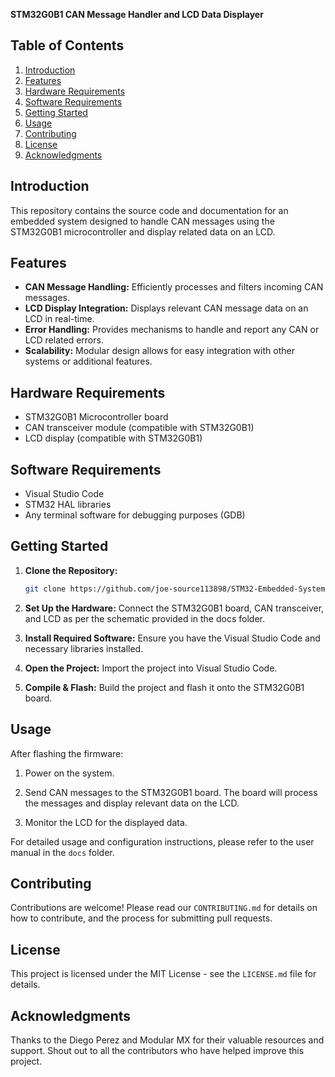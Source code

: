 **STM32G0B1 CAN Message Handler and LCD Data Displayer**

## Table of Contents
1. [Introduction](#introduction)
2. [Features](#features)
3. [Hardware Requirements](#hardware-requirements)
4. [Software Requirements](#software-requirements)
5. [Getting Started](#getting-started)
6. [Usage](#usage)
7. [Contributing](#contributing)
8. [License](#license)
9. [Acknowledgments](#acknowledgments)

## Introduction

This repository contains the source code and documentation for an embedded system designed to handle CAN messages using the STM32G0B1 microcontroller and display related data on an LCD.

## Features

- **CAN Message Handling:** Efficiently processes and filters incoming CAN messages.
- **LCD Display Integration:** Displays relevant CAN message data on an LCD in real-time.
- **Error Handling:** Provides mechanisms to handle and report any CAN or LCD related errors.
- **Scalability:** Modular design allows for easy integration with other systems or additional features.

## Hardware Requirements

- STM32G0B1 Microcontroller board
- CAN transceiver module (compatible with STM32G0B1)
- LCD display (compatible with STM32G0B1)

## Software Requirements

- Visual Studio Code
- STM32 HAL libraries
- Any terminal software for debugging purposes (GDB)

## Getting Started

1. **Clone the Repository:**
   ```bash
   git clone https://github.com/joe-source113898/STM32-Embedded-Systems-Development.git

2. **Set Up the Hardware:** Connect the STM32G0B1 board, CAN transceiver, and LCD as per the schematic provided in the docs folder.
   
3. **Install Required Software:** Ensure you have the Visual Studio Code and necessary libraries installed.

4. **Open the Project:** Import the project into Visual Studio Code.
   
5. **Compile & Flash:** Build the project and flash it onto the STM32G0B1 board.

## Usage
After flashing the firmware:

1. Power on the system.

2. Send CAN messages to the STM32G0B1 board. The board will process the messages and display relevant data on the LCD.

3. Monitor the LCD for the displayed data.

For detailed usage and configuration instructions, please refer to the user manual in the ```docs``` folder.

## Contributing
Contributions are welcome! Please read our ```CONTRIBUTING.md``` for details on how to contribute, and the process for submitting pull requests.

## License
This project is licensed under the MIT License - see the ```LICENSE.md``` file for details.

## Acknowledgments
Thanks to the Diego Perez and Modular MX for their valuable resources and support.
Shout out to all the contributors who have helped improve this project.
